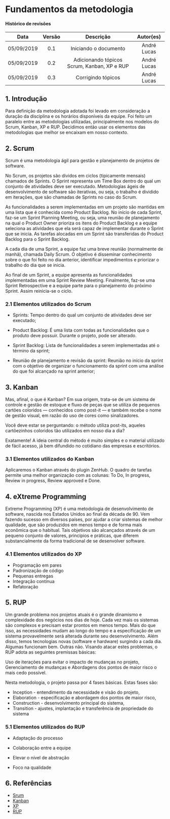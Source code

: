 # Fundamentos da metodologia

#### Histórico de revisões
|   Data   |  Versão  |        Descrição       |          Autor(es)          |
|:--------:|:--------:|:----------------------:|:---------------------------:|
|05/09/2019|   0.1    | Iniciando o documento  |  André Lucas  |
|05/09/2019|   0.2    | Adicionando tópicos Scrum, Kanban, XP e RUP |  André Lucas  |
|05/09/2019|   0.3    | Corrigindo tópicos |  André Lucas  |

## 1. Introdução

Para definição da metodologia adotada foi levado em consideração a duração da disciplina e os horários disponíveis da equipe. Foi feito um paralelo entre as metodologias utilizadas, principalmente nos modelos do Scrum, Kanban, XP e RUP.
Decidimos então usar os elementos das metodologias que melhor se encaixam em nosso contexto.

## 2. Scrum

Scrum é uma metodologia ágil para gestão e planejamento de projetos de software.

No Scrum, os projetos são dividos em ciclos (tipicamente mensais) chamados de Sprints. O Sprint representa um Time Box dentro do qual um conjunto de atividades deve ser executado. Metodologias ágeis de desenvolvimento de software são iterativas, ou seja, o trabalho é dividido em iterações, que são chamadas de Sprints no caso do Scrum.

As funcionalidades a serem implementadas em um projeto são mantidas em uma lista que é conhecida como Product Backlog. No início de cada Sprint, faz-se um Sprint Planning Meeting, ou seja, uma reunião de planejamento na qual o Product Owner prioriza os itens do Product Backlog e a equipe seleciona as atividades que ela será capaz de implementar durante o Sprint que se inicia. As tarefas alocadas em um Sprint são transferidas do Product Backlog para o Sprint Backlog.

A cada dia de uma Sprint, a equipe faz uma breve reunião (normalmente de manhã), chamada Daily Scrum. O objetivo é disseminar conhecimento sobre o que foi feito no dia anterior, identificar impedimentos e priorizar o trabalho do dia que se inicia.

Ao final de um Sprint, a equipe apresenta as funcionalidades implementadas em uma Sprint Review Meeting. Finalmente, faz-se uma Sprint Retrospective e a equipe parte para o planejamento do próximo Sprint. Assim reinicia-se o ciclo.

### 2.1 Elementos utilizados do Scrum

- Sprints: Tempo dentro do qual um conjunto de atividades deve ser executado;

- Product Backlog: É uma lista com  todas as funcionalidades que o produto deve possuir. Durante o projeto, pode ser alterado.

- Sprint Backlog: Lista de funcionalidades a serem implementadas até o término da sprint;

- Reunião de planejamento e revisão da sprint: Reunião no início da sprint com o objetivo de organizar o funcionamento da sprint com uma análise do que foi alcançado na sprint anterior;


## 3. Kanban

Mas, afinal, o que é Kanban? Em sua origem, trata-se de um sistema de controle e gestão de estoque e fluxo de peças que se utiliza de pequenos cartões coloridos — conhecidos como post-it — e também recebe o nome de gestão visual, em razão do uso de cores como sinalizadores.

Você deve estar se perguntando: o método utiliza post-its, aqueles cartõezinhos coloridos tão utilizados em nosso dia a dia?

Exatamente! A ideia central do método é muito simples e o material utilizado de fácil acesso, já bem difundido no cotidiano das empresas e escritórios.

### 3.1 Elementos utilizados do Kanban

Aplicaremos o Kanban através do plugin ZenHub. O quadro de tarefas permite uma melhor organização com as colunas: To Do, In progress, Review in progress, Review approved e Done.


## 4. eXtreme Programming

Extreme Programming (XP) é uma metodologia de desenvolvimento de software, nascida nos Estados Unidos ao final da década de 90. Vem fazendo sucesso em diversos países, por ajudar a criar sistemas de melhor qualidade, que são produzidos em menos tempo e de forma mais econômica que o habitual. Tais objetivos são alcançados através de um pequeno conjunto de valores, princípios e práticas, que diferem substancialmente da forma tradicional de se desenvolver software.

### 4.1 Elementos utilizados do XP

- Programação em pares
- Padronização de código
- Pequenas entregas
- Integração contínua
- Refatoração

## 5. RUP

Um grande problema nos projetos atuais é o grande dinamismo e complexidade dos negócios nos dias de hoje. Cada vez mais os sistemas são complexos e precisam estar prontos em menos tempo. Mais do que isso, as necessidades mudam ao longo do tempo e a especificação de um sistema provavelmente será alterada durante seu desenvolvimento. Além disso, temos tecnologias novas (software e hardware) surgindo a cada dia. Algumas funcionam bem. Outras não. Visando atacar estes problemas, o RUP adota as seguintes premissas básicas:

Uso de iterações para evitar o impacto de mudanças no projeto, Gerenciamento de mudanças e Abordagens dos pontos de maior risco o mais cedo possível.

Nesta metodologia, o projeto passa por 4 fases básicas. Estas fases são:

  - Inception - entendimento da necessidade e visão do projeto,
  - Elaboration - especificação e abordagem dos pontos de maior risco,
  - Construction - desenvolvimento principal do sistema,
  - Transition - ajustes, implantação e transferência de propriedade do sistema

### 5.1 Elementos utilizados do RUP

- Adaptação do processo

- Colaboração entre a equipe

- Elevar o nível de abstração

- Foco na qualidade

## 6. Referências

- [Srum](https://www.desenvolvimentoagil.com.br/scrum/)
- [Kanban](https://rockcontent.com/blog/kanban/)
- [XP](https://www.desenvolvimentoagil.com.br/xp/)
- [RUP](https://www.devmedia.com.br/rup-rational-unified-process/4574)
